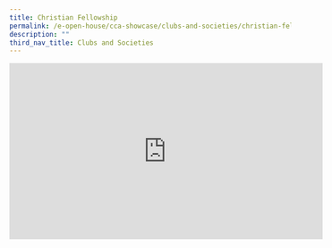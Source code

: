 ```yaml
---
title: Christian Fellowship
permalink: /e-open-house/cca-showcase/clubs-and-societies/christian-fellowship/
description: ""
third_nav_title: Clubs and Societies
---
```

<div align="center"><iframe allowfullscreen="" allow="accelerometer; autoplay; clipboard-write; encrypted-media; gyroscope; picture-in-picture; web-share" frameborder="0" title="YouTube video player" src="https://www.youtube.com/embed/uz4dFtmqz0Q" height="315" width="560"></iframe></div>